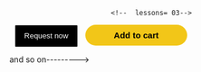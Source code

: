 <!--<style>
    .subscribe-button {
      background-color: rgb(194, 0, 0);  
      color:white;
      border:none;
      height: 35px;
      width: 105;
      border-radius: 2px;
      cursor: pointer;
      margin-right: 8px;
    }
    .join-button {
        background-color: white;
        border-color: rgb(16, 60, 131);
        border-style: solid;
        border-width: 1px;
        color: rgb(26, 149, 244);
        height: 35px;
        width: 60px;
        border-radius: 2px;
        cursor: pointer;
    
}
.tweet-button {
    margin-left: 8px;
    height: 34px;
    width: 75px;
    background-color: rgb(7, 152, 249);
    border: none;
    color: white;
    border-radius: 25px;
    cursor: pointer;
    font-weight: bold;
    font-size: 15px;

}
.tweet-button:hover{
    box-shadow: 10px 10px 15px black;

}
</style>

<button class="subscribe-button">
    SUBSCRIBE
</button>


<button class="join-button">
    Join
</button>
<button class="tweet-button">
    Tweet
 </button>// -->
                             <!--  lessons= 03-->
 <style>
    .request-button{
        height: 38px;
        width: 110px;
        margin-left: 10px;
        border: none;
        background-color: black;
        color: white;
        cursor: pointer;
        border-radius: 1px;
        transition: 0.15s;
    }
    
    .request-button:hover{
        opacity: 0.8;

    }
    .amazon-button{
        margin-left: 10px;
        height: 37px;
        width: 180px;
        border: none;
        border-radius: 19px;
        background-color: rgb(242, 198, 24);
        font-size: 15;
        font-weight: bold;
        cursor: pointer;
        transition: 0.20s;
    }
    .amazon-button:hover{
        opacity: 0.8;

    }
 </style>
 <button class="request-button">
    Request now
 </button>
 <button class="amazon-button">Add to cart</button>

 and so on--------->
